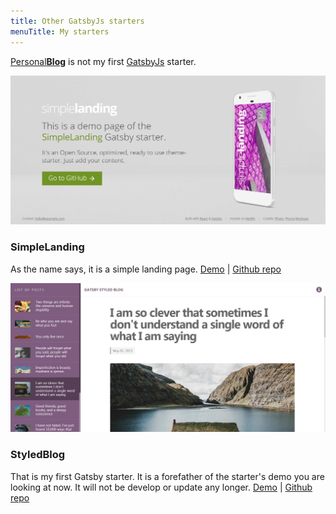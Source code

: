 ```yaml
---
title: Other GatsbyJs starters
menuTitle: My starters
---
```


[Personal**Blog**](https://github.com/greglobinski/gatsby-starter-personal-blog) is not my first [GatsbyJs](https://www.gatsbyjs.org/) starter.

![Simple**Landing**](./gatsby-starter-simple-landing.png)

### SimpleLanding

As the name says, it is a simple landing page.
[Demo](gssl.greglobinski.com) | [Github repo](https://github.com/greglobinski/gatsby-starter-simple-landing)

![Styled**Blog**](./gatsby-styled-blog-starter.jpg)

### StyledBlog

That is my first Gatsby starter. It is a forefather of the starter's demo you are looking at now. It will not be develop or update any longer.
[Demo](gsbs.greglobinski.com) | [Github repo](https://github.com/greglobinski/gatsby-styled-blog-starter)
